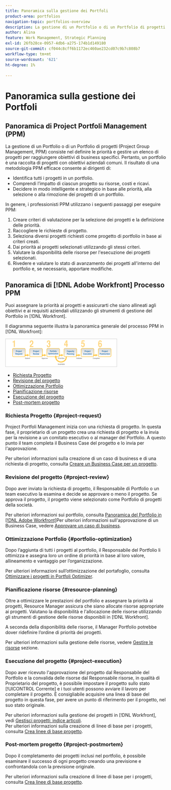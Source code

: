 ```yaml
---
title: Panoramica sulla gestione dei Portfoli
product-area: portfolios
navigation-topic: portfolios-overview
description: La gestione di un Portfolio o di un Portfolio di progetti (Project Group Management, PPM) consiste nel definire le priorità e gestire un elenco di progetti per raggiungere obiettivi di business specifici. Un portfolio è una raccolta di progetti con obiettivi di business comuni.
author: Alina
feature: Work Management, Strategic Planning
exl-id: 26fb28ce-0957-4db6-a275-174b1d149180
source-git-commit: cf044c8cff6b1172ec460ae232cd07c9b7c808b7
workflow-type: tm+mt
source-wordcount: '621'
ht-degree: 1%

---
```


# Panoramica sulla gestione dei Portfoli

<!--Audited: 12/2023-->

## Panoramica di Project Portfoli Management (PPM)

La gestione di un Portfolio o di un Portfolio di progetti (Project Group Management, PPM) consiste nel definire le priorità e gestire un elenco di progetti per raggiungere obiettivi di business specifici. Pertanto, un portfolio è una raccolta di progetti con obiettivi aziendali comuni. Il risultato di una metodologia PPM efficace consente ai dirigenti di:

* Identifica tutti i progetti in un portfolio.
* Comprendi l’impatto di ciascun progetto su risorse, costi e ricavi.
* Decidere in modo intelligente e strategico in base alle priorità, alla selezione o alla rimozione dei progetti di un portfolio.

In genere, i professionisti PPM utilizzano i seguenti passaggi per eseguire PPM:

1. Creare criteri di valutazione per la selezione dei progetti e la definizione delle priorità.
1. Raccogliere le richieste di progetto.
1. Seleziona diversi progetti richiesti come progetto di portfolio in base ai criteri creati.
1. Dai priorità ai progetti selezionati utilizzando gli stessi criteri.
1. Valutare la disponibilità delle risorse per l&#39;esecuzione dei progetti selezionati.
1. Rivedere e valutare lo stato di avanzamento dei progetti all&#39;interno del portfolio e, se necessario, apportare modifiche.

## Panoramica di [!DNL Adobe Workfront] Processo PPM

Puoi assegnare la priorità ai progetti e assicurarti che siano allineati agli obiettivi e ai requisiti aziendali utilizzando gli strumenti di gestione del Portfolio in [!DNL Workfront].

Il diagramma seguente illustra la panoramica generale del processo PPM in [!DNL Workfront]:

![](assets/pm1-350x88.png)

* [Richiesta Progetto](#project-request)
* [Revisione del progetto](#project-review)
* [Ottimizzazione Portfolio](#portfolio-optimization)
* [Pianificazione risorse](#resource-planning)
* [Esecuzione del progetto](#project-execution)
* [Post-mortem progetto](#project-postmortem)

### Richiesta Progetto {#project-request}

Project Portfoli Management inizia con una richiesta di progetto. In questa fase, il proprietario di un progetto crea una richiesta di progetto e la invia per la revisione a un comitato esecutivo o al manager del Portfolio. A questo punto il team completa il Business Case del progetto e lo invia per l&#39;approvazione.

Per ulteriori informazioni sulla creazione di un caso di business e di una richiesta di progetto, consulta [Creare un Business Case per un progetto](../../../manage-work/projects/define-a-business-case/create-business-case.md).

### Revisione del progetto {#project-review}

Dopo aver inviato la richiesta di progetto, il Responsabile di Portfolio o un team esecutivo la esamina e decide se approvare o meno il progetto. Se approva il progetto, il progetto viene selezionato come Portfolio di progetti della società.

Per ulteriori informazioni sui portfolio, consulta [Panoramica del Portfolio in [!DNL Adobe Workfront]](../../../manage-work/portfolios/portfolios-overview/portfolio-overview.md)Per ulteriori informazioni sull&#39;approvazione di un Business Case, vedere [Approvare un caso di business](../../../manage-work/projects/define-a-business-case/approve-business-case.md).

### Ottimizzazione Portfolio {#portfolio-optimization}

Dopo l’aggiunta di tutti i progetti al portfolio, il Responsabile del Portfolio li ottimizza e assegna loro un ordine di priorità in base al loro valore, allineamento e vantaggio per l’organizzazione.

Per ulteriori informazioni sull’ottimizzazione del portafoglio, consulta [Ottimizzare i progetti in Portfoli Optimizer](../../../manage-work/portfolios/portfolio-optimizer/optimize-projects-in-portfolio-optimizer.md).

### Pianificazione risorse {#resource-planning}

Oltre a ottimizzare le prestazioni del portfolio e assegnare la priorità ai progetti, Resource Manager assicura che siano allocate risorse appropriate ai progetti. Valutano la disponibilità e l&#39;allocazione delle risorse utilizzando gli strumenti di gestione delle risorse disponibili in [!DNL Workfront].

A seconda della disponibilità delle risorse, il Manager Portfolio potrebbe dover ridefinire l’ordine di priorità dei progetti.

Per ulteriori informazioni sulla gestione delle risorse, vedere [Gestire le risorse](../../../resource-mgmt/manage-resources.md) sezione.

### Esecuzione del progetto {#project-execution}

Dopo aver ricevuto l&#39;approvazione del progetto dal Responsabile del Portfolio e la convalida delle risorse dal Responsabile risorse, in qualità di Proprietario del progetto, è possibile impostare il progetto sullo stato [!UICONTROL Corrente] e i tuoi utenti possono avviare il lavoro per completare il progetto. È consigliabile acquisire una linea di base del progetto in questa fase, per avere un punto di riferimento per il progetto, nel suo stato originale.

Per ulteriori informazioni sulla gestione dei progetti in [!DNL Workfront], vedi [Gestisci progetti: indice articoli](../../../manage-work/projects/manage-projects/manage-projects-overview.md).\
Per ulteriori informazioni sulla creazione di linee di base per i progetti, consulta [Crea linee di base progetto](../../../manage-work/projects/create-projects/create-baselines.md).

### Post-mortem progetto {#project-postmortem}

Dopo il completamento dei progetti inclusi nel portfolio, è possibile esaminare il successo di ogni progetto creando una previsione e confrontandola con la previsione originale.

Per ulteriori informazioni sulla creazione di linee di base per i progetti, consulta [Crea linee di base progetto](../../../manage-work/projects/create-projects/create-baselines.md).
